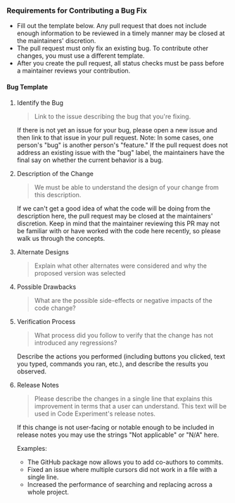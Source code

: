 ### Requirements for Contributing a Bug Fix

* Fill out the template below. Any pull request that does not include enough information to be reviewed in a timely manner may be closed at the maintainers' discretion.
* The pull request must only fix an existing bug. To contribute other changes, you must use a different template.
* After you create the pull request, all status checks must be pass before a maintainer reviews your contribution.

#### Bug Template

1. Identify the Bug

    > Link to the issue describing the bug that you're fixing.

    If there is not yet an issue for your bug, please open a new issue and then link to that issue in your pull request.
    Note: In some cases, one person's "bug" is another person's "feature." If the pull request does not address an existing issue with the "bug" label, the maintainers have the final say on whether the current behavior is a bug.

2. Description of the Change

    > We must be able to understand the design of your change from this description.

    If we can't get a good idea of what the code will be doing from the description here, the pull request may be closed at the maintainers' discretion.
    Keep in mind that the maintainer reviewing this PR may not be familiar with or have worked with the code here recently, so please walk us through the concepts.

3. Alternate Designs

    > Explain what other alternates were considered and why the proposed version was selected

4. Possible Drawbacks

    > What are the possible side-effects or negative impacts of the code change?

5. Verification Process

    > What process did you follow to verify that the change has not introduced any regressions?
    
    Describe the actions you performed (including buttons you clicked, text you typed, commands you ran, etc.),
    and describe the results you observed.

6. Release Notes

    > Please describe the changes in a single line that explains this improvement in
    terms that a user can understand. This text will be used in Code Experiment's release notes.

    If this change is not user-facing or notable enough to be included in release notes you may use the strings "Not applicable" or "N/A" here.

    Examples:

    - The GitHub package now allows you to add co-authors to commits.
    - Fixed an issue where multiple cursors did not work in a file with a single line.
    - Increased the performance of searching and replacing across a whole project.